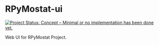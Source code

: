 # RPyMostat-ui

[![Project Status: Concept – Minimal or no implementation has been done yet.](http://www.repostatus.org/badges/latest/concept.svg)](http://www.repostatus.org/#concept)

Web UI for RPyMostat Project.
